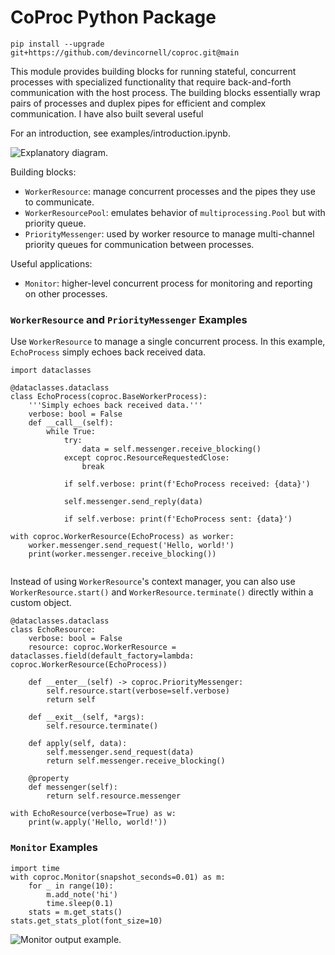 # CoProc Python Package

`pip install --upgrade git+https://github.com/devincornell/coproc.git@main`

This module provides building blocks for running stateful, concurrent processes with specialized functionality that require back-and-forth communication with the host process. The building blocks essentially wrap pairs of processes and duplex pipes for efficient and complex communication. I have also built several useful 

For an introduction, see examples/introduction.ipynb.

![Explanatory diagram.](https://storage.googleapis.com/public_data_09324832787/coproc_diagram2.svg)

Building blocks:

+ `WorkerResource`: manage concurrent processes and the pipes they use to communicate. 
+ `WorkerResourcePool`: emulates behavior of `multiprocessing.Pool` but with priority queue.
+ `PriorityMessenger`: used by worker resource to manage multi-channel priority queues for communication between processes.

Useful applications:

+ `Monitor`: higher-level concurrent process for monitoring and reporting on other processes.





### `WorkerResource` and `PriorityMessenger` Examples

Use `WorkerResource` to manage a single concurrent process. In this example, `EchoProcess` simply echoes back received data.

```
import dataclasses

@dataclasses.dataclass
class EchoProcess(coproc.BaseWorkerProcess):
    '''Simply echoes back received data.'''
    verbose: bool = False
    def __call__(self):
        while True:
            try:
                data = self.messenger.receive_blocking()
            except coproc.ResourceRequestedClose:
                break
            
            if self.verbose: print(f'EchoProcess received: {data}')
            
            self.messenger.send_reply(data)
            
            if self.verbose: print(f'EchoProcess sent: {data}')

with coproc.WorkerResource(EchoProcess) as worker:
    worker.messenger.send_request('Hello, world!')
    print(worker.messenger.receive_blocking())
    
```

Instead of using `WorkerResource`'s context manager, you can also use `WorkerResource.start()` and `WorkerResource.terminate()` directly within a custom object.

```
@dataclasses.dataclass
class EchoResource:
    verbose: bool = False
    resource: coproc.WorkerResource = dataclasses.field(default_factory=lambda: coproc.WorkerResource(EchoProcess))
    
    def __enter__(self) -> coproc.PriorityMessenger:
        self.resource.start(verbose=self.verbose)
        return self
    
    def __exit__(self, *args):
        self.resource.terminate()
        
    def apply(self, data):
        self.messenger.send_request(data)
        return self.messenger.receive_blocking()
    
    @property
    def messenger(self):
        return self.resource.messenger

with EchoResource(verbose=True) as w:
    print(w.apply('Hello, world!'))

```

### `Monitor` Examples

```
import time
with coproc.Monitor(snapshot_seconds=0.01) as m:
    for _ in range(10):
        m.add_note('hi')
        time.sleep(0.1)
    stats = m.get_stats()
stats.get_stats_plot(font_size=10)
```

![Monitor output example.](https://storage.googleapis.com/public_data_09324832787/monitor_ex1.png)

